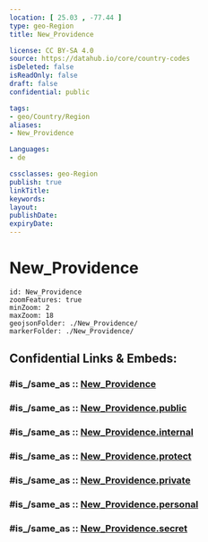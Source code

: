 ```yaml
---
location: [ 25.03 , -77.44 ] 
type: geo-Region
title: New_Providence

license: CC BY-SA 4.0
source: https://datahub.io/core/country-codes
isDeleted: false
isReadOnly: false
draft: false
confidential: public

tags:
- geo/Country/Region
aliases:
- New_Providence

Languages:
- de

cssclasses: geo-Region
publish: true
linkTitle: 
keywords: 
layout: 
publishDate: 
expiryDate: 
---
```


# New_Providence

```leaflet
id: New_Providence
zoomFeatures: true 
minZoom: 2 
maxZoom: 18
geojsonFolder: ./New_Providence/
markerFolder: ./New_Providence/
```


## Confidential Links & Embeds: 

### #is_/same_as :: [New_Providence](/_Standards/Earth/Continent/America~Caribbean/Bahamas/Districts~Bahamas/New_Providence.md) 

### #is_/same_as :: [New_Providence.public](/_public/Earth/Continent/America~Caribbean/Bahamas/Districts~Bahamas/New_Providence.public.md) 

### #is_/same_as :: [New_Providence.internal](/_internal/Earth/Continent/America~Caribbean/Bahamas/Districts~Bahamas/New_Providence.internal.md) 

### #is_/same_as :: [New_Providence.protect](/_protect/Earth/Continent/America~Caribbean/Bahamas/Districts~Bahamas/New_Providence.protect.md) 

### #is_/same_as :: [New_Providence.private](/_private/Earth/Continent/America~Caribbean/Bahamas/Districts~Bahamas/New_Providence.private.md) 

### #is_/same_as :: [New_Providence.personal](/_personal/Earth/Continent/America~Caribbean/Bahamas/Districts~Bahamas/New_Providence.personal.md) 

### #is_/same_as :: [New_Providence.secret](/_secret/Earth/Continent/America~Caribbean/Bahamas/Districts~Bahamas/New_Providence.secret.md)

